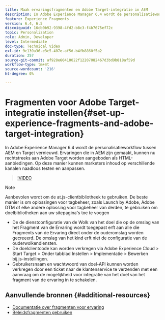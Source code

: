 ```yaml
---
title: Maak ervaringsfragmenten en Adobe Target-integratie in AEM
description: In Adobe Experience Manager 6.4 wordt de personalisatieworkflow tussen AEM en Target vernieuwd. Ervaringen die in AEM zijn gemaakt, kunnen nu rechtstreeks aan Adobe Target worden aangeboden als HTML-aanbiedingen. Op deze manier kunnen marketers inhoud op verschillende kanalen naadloos testen en aanpassen.
feature: Experience Fragments
version: 6.4, 6.5
discoiquuid: 16cb0b92-9398-4fd2-b8c3-f4b7675ef72c
topic: Personalization
role: Admin, Developer
level: Intermediate
doc-type: Technical Video
exl-id: 9c139a36-e3c5-407e-af5d-b4fb8860f5a2
duration: 257
source-git-commit: af928e60410022f12207082467d3bd9b818af59d
workflow-type: tm+mt
source-wordcount: '216'
ht-degree: 0%

---
```


# Fragmenten voor Adobe Target-integratie instellen{#set-up-experience-fragments-and-adobe-target-integration}

In Adobe Experience Manager 6.4 wordt de personalisatieworkflow tussen AEM en Target vernieuwd. Ervaringen die in AEM zijn gemaakt, kunnen nu rechtstreeks aan Adobe Target worden aangeboden als HTML-aanbiedingen. Op deze manier kunnen marketers inhoud op verschillende kanalen naadloos testen en aanpassen.

>[!VIDEO](https://video.tv.adobe.com/v/22380?quality=12&learn=on)

>[!NOTE]
>
>Aanbevolen wordt om de at.js-clientbibliotheek te gebruiken. De beste manier is om oplossingen voor tagbeheer, zoals Launch by Adobe, Adobe DTM of elke andere oplossing voor tagbeheer van derden, te gebruiken om doelbibliotheken aan uw sitepagina&#39;s toe te voegen

* De de dienstconfiguratie van de Wolk van het doel die op de omslag van het Fragment van de Ervaring wordt toegepast erft aan alle die Fragments van de Ervaring direct onder de ouderomslag worden gecreeerd. De omslag van het kind erft niet de configuratie van de ouderwolkendiensten.
* De doelclientcode kan worden verkregen via Adobe Experience Cloud > Start Target > Onder tabblad Instellen > Implementatie > Bewerken bij.js-instellingen.
* Gebruikersnaam en wachtwoord van doel-API kunnen worden verkregen door een ticket naar de klantenservice te verzenden met een aanvraag om de mogelijkheid voor integratie van het doel van het fragment van de ervaring in te schakelen.

## Aanvullende bronnen {#additional-resources}

* [Documentatie over fragmenten voor ervaring](https://helpx.adobe.com/experience-manager/6-5/sites/authoring/using/experience-fragments.html)
* [Beleidsfragmenten gebruiken](/help/sites/experience-fragments/experience-fragments-feature-video-use.md)
